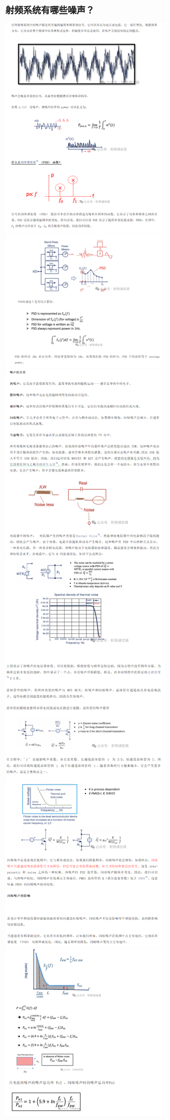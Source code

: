 # 射频系统有哪些噪声？

![](https://raw.githubusercontent.com/LeroyK111/pictureBed/master/20241210225935.png)
![](https://raw.githubusercontent.com/LeroyK111/pictureBed/master/20241210230000.png)
![](https://raw.githubusercontent.com/LeroyK111/pictureBed/master/20241210230025.png)
![](https://raw.githubusercontent.com/LeroyK111/pictureBed/master/20241210230057.png)
![](https://raw.githubusercontent.com/LeroyK111/pictureBed/master/20241210230119.png)
![](https://raw.githubusercontent.com/LeroyK111/pictureBed/master/20241210230138.png)





